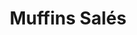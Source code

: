 ---
layout: recette-v2
categories: [recettes]
hidden: true
lang: fr
sitemap: true
title: Muffins Salés
type: sel
---